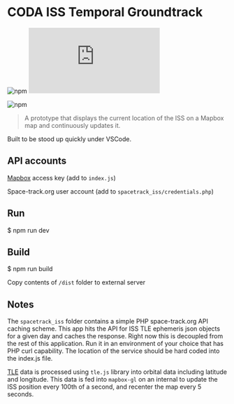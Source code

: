CODA ISS Temporal Groundtrack
===========
![npm](https://img.shields.io/npm/v/mapbox-gl?label=mapbox-gl&style=flat-square&logo=webpack)
![npm](https://img.shields.io/npm/v/tle.js?label=tle.js&style=flat-square&logo=webpack)

![npm](https://img.shields.io/badge/dependencies-up--to--date-green?style=flat-square&logo=npm&color=success)

> A prototype that displays the current location of the ISS on a Mapbox map and continuously updates it.

Built to be stood up quickly under VSCode.

## API accounts
[Mapbox](https://www.mapbox.com/) access key (add to `index.js`)

Space-track.org user account (add to `spacetrack_iss/credentials.php`)

## Run
$ npm run dev

## Build
$ npm run build

Copy contents of `/dist` folder to external server

## Notes
The `spacetrack_iss` folder contains a simple PHP space-track.org API caching scheme. This app hits the API for ISS TLE ephemeris json objects for a given day and caches the response. Right now this is decoupled from the rest of this application. Run it in an environment of your choice that has PHP curl capability. The location of the service should be hard coded into the index.js file.

[TLE](https://en.wikipedia.org/wiki/Two-line_element_set) data is processed using `tle.js` library into orbital data including latitude and longitude. This data is fed into `mapbox-gl` on an internal to update the ISS position every 100th of a second, and recenter the map every 5 seconds. 